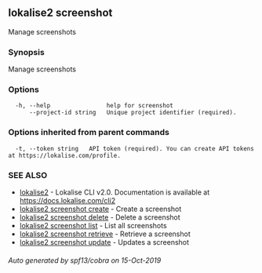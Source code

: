 ## lokalise2 screenshot

Manage screenshots

### Synopsis

Manage screenshots

### Options

```
  -h, --help                help for screenshot
      --project-id string   Unique project identifier (required).
```

### Options inherited from parent commands

```
  -t, --token string   API token (required). You can create API tokens at https://lokalise.com/profile.
```

### SEE ALSO

* [lokalise2](lokalise2.md)	 - Lokalise CLI v2.0. Documentation is available at https://docs.lokalise.com/cli2
* [lokalise2 screenshot create](lokalise2_screenshot_create.md)	 - Create a screenshot
* [lokalise2 screenshot delete](lokalise2_screenshot_delete.md)	 - Delete a screenshot
* [lokalise2 screenshot list](lokalise2_screenshot_list.md)	 - List all screenshots
* [lokalise2 screenshot retrieve](lokalise2_screenshot_retrieve.md)	 - Retrieve a screenshot
* [lokalise2 screenshot update](lokalise2_screenshot_update.md)	 - Updates a screenshot

###### Auto generated by spf13/cobra on 15-Oct-2019
